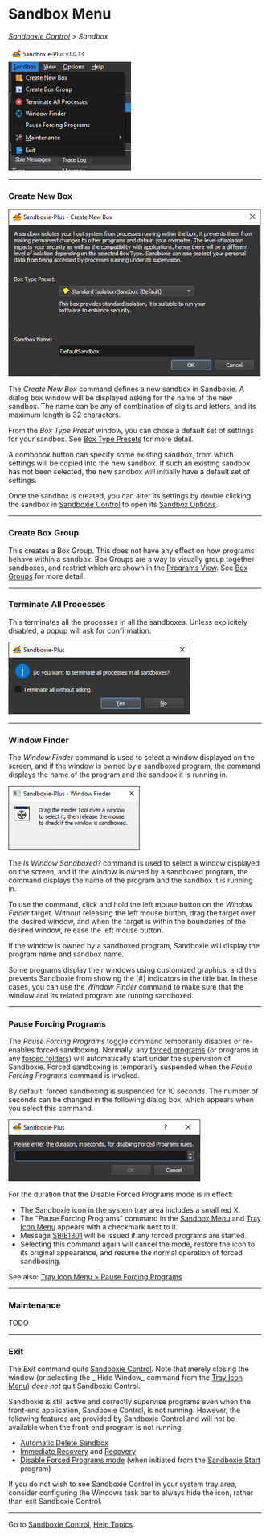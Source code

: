# Sandbox Menu

_[Sandboxie Control](SP_SBControl.md) > Sandbox_

![](../Media/SP_SandboxMenu.png)
* * *

### Create New Box

![](../Media/SP_CreateBox.png)

The _Create New Box_ command defines a new sandbox in Sandboxie. A dialog box window will be displayed asking for the
name of the new sandbox. The name can be any of combination of digits and letters, and its maximum length is 32
characters.

From the _Box Type Preset_ window, you can chose a default set of settings for your sandbox.
See [Box Type Presets](BoxTypePresets.md) for more detail.

A combobox button can specify some existing sandbox, from which settings will be copied into the new sandbox. If such an
existing sandbox has not been selected, the new sandbox will initially have a default set of settings.

Once the sandbox is created, you can alter its settings by double clicking the sandbox
in [Sandboxie Control](SP_SBControl.md) to open its [Sandbox Options](SP_SBOptions.md).
* * *

### Create Box Group

This creates a Box Group. This does not have any effect on how programs behave within a sandbox. Box Groups are a way to
visually group together sandboxes, and restrict which are shown in the [Programs View](SP_SBControl_ProgramsView.md).
See [Box Groups](BoxGroups.md) for more detail.
* * *

### Terminate All Processes

This terminates all the processes in all the sandboxes. Unless explicitely disabled, a popup will ask for confirmation.

![](../Media/SP_TerminateAllProcesses.png)
* * *

### Window Finder

The _Window Finder_ command is used to select a window displayed on the screen, and if the window is owned by a
sandboxed program, the command displays the name of the program and the sandbox it is running in.

![](../Media/SP_WindowFinder.png)

The _Is Window Sandboxed?_ command is used to select a window displayed on the screen, and if the window is owned by a
sandboxed program, the command displays the name of the program and the sandbox it is running in.

To use the command, click and hold the left mouse button on the _Window Finder_ target. Without releasing the left mouse
button, drag the target over the desired window, and when the target is within the boundaries of the desired window,
release the left mouse button.

If the window is owned by a sandboxed program, Sandboxie will display the program name and sandbox name.

Some programs display their windows using customized graphics, and this prevents Sandboxie from showing the [#]
indicators in the title bar. In these cases, you can use the _Window Finder_ command to make sure that the window and
its related program are running sandboxed.

* * *

### Pause Forcing Programs

The _Pause Forcing Programs_ toggle command temporarily disables or re-enables forced sandboxing. Normally,
any [forced programs](ProgramStartSettings.md#forced-programs) (or programs in
any [forced folders](ProgramStartSettings.md#forced-folders)) will automatically start under the supervision of
Sandboxie. Forced sandboxing is temporarily suspended when the _Pause Forcing Programs_ command is invoked.

By default, forced sandboxing is suspended for 10 seconds. The number of seconds can be changed in the following dialog
box, which appears when you select this command.

![](../Media/SP_PauseForcingPrograms.png)

For the duration that the Disable Forced Programs mode is in effect:

* The Sandboxie icon in the system tray area includes a small red X.
* The "Pause Forcing Programs" command in the [Sandbox Menu](SP_SBControl_SandboxMenu.md)
  and [Tray Icon Menu](SP_TrayIconMenu.md) appears with a checkmark next to it.
* Message [SBIE1301](SBIE1301.md) will be issued if any forced programs are started.
* Selecting this command again will cancel the mode, restore the icon to its original appearance, and resume the normal
  operation of forced sandboxing.

See also: [Tray Icon Menu > Pause Forcing Programs](SP_TrayIconMenu.md#pause-forcing-programs)

* * *

### Maintenance

TODO

* * *

### Exit

The _Exit_ command quits [Sandboxie Control](SP_SBControl.md). Note that merely closing the window (or selecting the _
Hide Window_ command from the [Tray Icon Menu](SP_TrayIconMenu.md)) _does not_ quit Sandboxie Control.

Sandboxie is still active and correctly supervise programs even when the front-end application, Sandboxie Control, is
not running. However, the following features are provided by Sandboxie Control and will not be available when the
front-end program is not running:

* [Automatic Delete Sandbox](SBOptions_GeneralOptions.md#file-options)
* [Immediate Recovery](ImmediateRecovery.md) and [Recovery](SP_Recovery.md)
* [Disable Forced Programs mode](SP_SBControl_SandboxMenu.md#pause-forcing-programs) (when initiated from
  the [Sandboxie Start](StartCommandLine.md) program)

If you do not wish to see Sandboxie Control in your system tray area, consider configuring the Windows task bar to
always hide the icon, rather than exit Sandboxie Control.

* * *

Go to [Sandboxie Control](SP_SBControl.md#menus), [Help Topics](HelpTopics.md).
